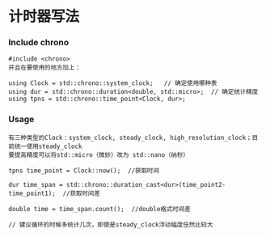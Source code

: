 # 计时器写法

### Include chrono
    #include <chrono>
    并且在要使用的地方加上：
    
    using Clock = std::chrono::system_clock;   // 确定使用哪种表
    using dur = std::chrono::duration<double, std::micro>;  // 确定统计精度
    using tpns = std::chrono::time_point<Clock, dur>;   

### Usage
    有三种类型的Clock：system_clock, steady_clock, high_resolution_clock；目前统一使用steady_clock
    要提高精度可以将std::micro（微妙）改为 std::nano（纳秒）

    tpns time_point = Clock::now();  //获取时间
    
    dur time_span = std::chrono::duration_cast<dur>(time_point2-time_point1);  //获取时间差

    double time = time_span.count();  //double格式时间差

    // 建议循环的时候多统计几次，即使是steady_clock浮动幅度任然比较大


